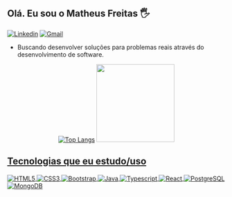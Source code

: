 ## Olá. Eu sou o Matheus Freitas 🖐️

[![Linkedin](https://img.shields.io/badge/LinkedIn-0077B5?style=for-the-badge&logo=linkedin&logoColor=white)](https://www.linkedin.com/in/matheus-freitas-0b27a8217/)
[![Gmail](https://img.shields.io/badge/Gmail-D14836?style=for-the-badge&logo=gmail&logoColor=white)](https://mail.google.com/mail/u/0/#inbox?compose=new)

- Buscando desenvolver soluções para problemas reais através do desenvolvimento de software.

<div align="center">

[![Top Langs](https://github-readme-stats.vercel.app/api/top-langs/?username=freitas022&hide_progress=true)](https://github.com/anuraghazra/github-readme-stats)
 <a href="https://github.com/freitas022">
  <img height="180em" src="https://github-readme-stats.vercel.app/api?username=freitas022&show_icons=true&theme=hacker&include_all_commits=true&count_private=true"/>
</div>

## Tecnologias que eu estudo/uso

<div style="display: inline_block">
  <img align="center" alt="HTML5" src="https://img.shields.io/badge/HTML5-E34F26?style=for-the-badge&logo=html5&logoColor=white" />
  <img align="center" alt="CSS3" src="https://img.shields.io/badge/CSS3-1572B6?style=for-the-badge&logo=css3&logoColor=white" />
  <img align="center" alt="Bootstrap" src=https://img.shields.io/badge/Bootstrap-563D7C?style=for-the-badge&logo=bootstrap&logoColor=white
  <img align="center" alt="Javascript" src="https://img.shields.io/badge/JavaScript-F7DF1E?style=for-the-badge&logo=javascript&logoColor=black" />
  <img align="center" alt="Java" src="https://img.shields.io/badge/Java-ED8B00?style=for-the-badge&logo=java&logoColor=white" />
  <img align="center" alt="Typescript" src="https://img.shields.io/badge/Spring-6DB33F?style=for-the-badge&logo=spring&logoColor=white" />
  <img align="center" alt="React" src="https://img.shields.io/badge/React-20232A?style=for-the-badge&logo=react&logoColor=61DAFB" />
  <img align="center" alt="PostgreSQL" src= https://img.shields.io/badge/PostgreSQL-316192?style=for-the-badge&logo=postgresql&logoColor=white />
  <img align="center" alt="MongoDB" src=https://img.shields.io/badge/MongoDB-4EA94B?style=for-the-badge&logo=mongodb&logoColor=white />
 
</div><br/>
